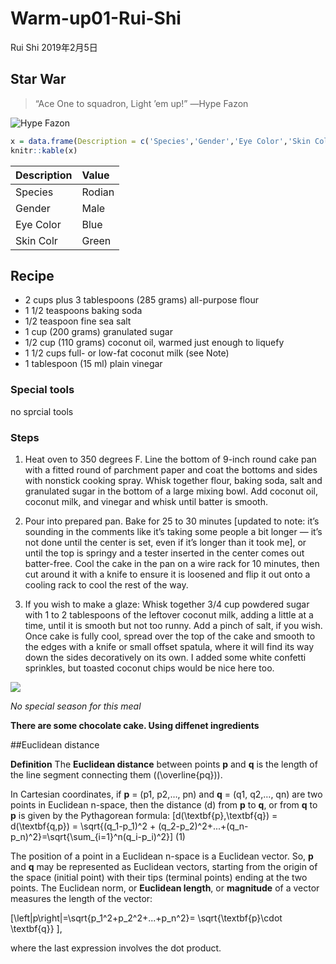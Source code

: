 Warm-up01-Rui-Shi
================
Rui Shi
2019年2月5日

## Star War

> “Ace One to squadron, Light ’em up\!” ―Hype Fazon

![Hype
Fazon](https://vignette.wikia.nocookie.net/starwars/images/0/02/Hype_Fazon.jpg/revision/latest?cb=20180914203540)

``` r
x = data.frame(Description = c('Species','Gender','Eye Color','Skin Colr'),Value = c('Rodian','Male','Blue','Green'))
knitr::kable(x)
```

| Description | Value  |
| :---------- | :----- |
| Species     | Rodian |
| Gender      | Male   |
| Eye Color   | Blue   |
| Skin Colr   | Green  |

## Recipe

  - 2 cups plus 3 tablespoons (285 grams) all-purpose flour
  - 1 1/2 teaspoons baking soda
  - 1/2 teaspoon fine sea salt
  - 1 cup (200 grams) granulated sugar
  - 1/2 cup (110 grams) coconut oil, warmed just enough to liquefy
  - 1 1/2 cups full- or low-fat coconut milk (see Note)
  - 1 tablespoon (15 ml) plain vinegar

### Special tools

no sprcial tools

### Steps

1.  Heat oven to 350 degrees F. Line the bottom of 9-inch round cake pan
    with a fitted round of parchment paper and coat the bottoms and
    sides with nonstick cooking spray. Whisk together flour, baking
    soda, salt and granulated sugar in the bottom of a large mixing
    bowl. Add coconut oil, coconut milk, and vinegar and whisk until
    batter is smooth.

2.  Pour into prepared pan. Bake for 25 to 30 minutes \[updated to note:
    it’s sounding in the comments like it’s taking some people a bit
    longer — it’s not done until the center is set, even if it’s longer
    than it took me\], or until the top is springy and a tester inserted
    in the center comes out batter-free. Cool the cake in the pan on a
    wire rack for 10 minutes, then cut around it with a knife to ensure
    it is loosened and flip it out onto a cooling rack to cool the rest
    of the way.

3.  If you wish to make a glaze: Whisk together 3/4 cup powdered sugar
    with 1 to 2 tablespoons of the leftover coconut milk, adding a
    little at a time, until it is smooth but not too runny. Add a pinch
    of salt, if you wish. Once cake is fully cool, spread over the top
    of the cake and smooth to the edges with a knife or small offset
    spatula, where it will find its way down the sides decoratively on
    its own. I added some white confetti sprinkles, but toasted coconut
    chips would be nice here too.

![](https://farm8.staticflickr.com/7907/46776031942_1fb8e07c45_z.jpg)

*No special season for this meal*

**There are some chocolate cake. Using diffenet ingredients**

\#\#Euclidean distance

**Definition** The **Euclidean distance** between points **p** and **q**
is the length of the line segment connecting them (\(\overline{pq}\)).

In Cartesian coordinates, if **p** = (p1, p2,…, pn) and **q** = (q1,
q2,…, qn) are two points in Euclidean n-space, then the distance (d)
from **p** to **q**, or from **q** to **p** is given by the Pythagorean
formula:
\[d(\textbf{p},\textbf{q}) = d(\textbf{q,p}) = \sqrt{(q_1-p_1)^2 + (q_2-p_2)^2+...+(q_n-p_n)^2}=\sqrt{\sum_{i=1}^n(q_i-p_i)^2}\]
(1)

The position of a point in a Euclidean n-space is a Euclidean vector.
So, **p** and **q** may be represented as Euclidean vectors, starting
from the origin of the space (initial point) with their tips (terminal
points) ending at the two points. The Euclidean norm, or **Euclidean
length**, or **magnitude** of a vector measures the length of the
vector:

\[\left\|p\right\|=\sqrt{p_1^2+p_2^2+...+p_n^2}= \sqrt{\textbf{p}\cdot \textbf{q}}  \],

where the last expression involves the dot product.
